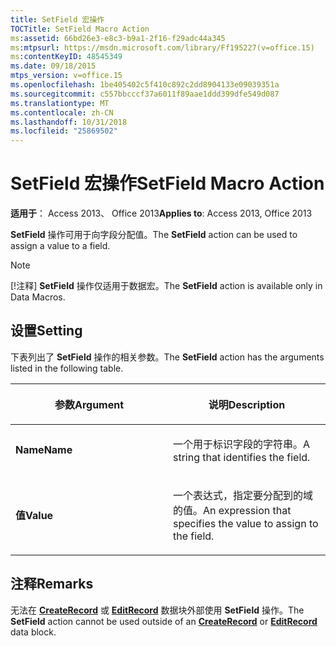 ```yaml
---
title: SetField 宏操作
TOCTitle: SetField Macro Action
ms:assetid: 66bd26e3-e8c3-b9a1-2f16-f29adc44a345
ms:mtpsurl: https://msdn.microsoft.com/library/Ff195227(v=office.15)
ms:contentKeyID: 48545349
ms.date: 09/18/2015
mtps_version: v=office.15
ms.openlocfilehash: 1be405402c5f410c892c2dd8904133e09039351a
ms.sourcegitcommit: c557bbcccf37a6011f89aae1ddd399dfe549d087
ms.translationtype: MT
ms.contentlocale: zh-CN
ms.lasthandoff: 10/31/2018
ms.locfileid: "25869502"
---
```

# <a name="setfield-macro-action"></a><span data-ttu-id="b9c0a-102">SetField 宏操作</span><span class="sxs-lookup"><span data-stu-id="b9c0a-102">SetField Macro Action</span></span>


<span data-ttu-id="b9c0a-103">**适用于**： Access 2013、 Office 2013</span><span class="sxs-lookup"><span data-stu-id="b9c0a-103">**Applies to**: Access 2013, Office 2013</span></span>

<span data-ttu-id="b9c0a-104">**SetField** 操作可用于向字段分配值。</span><span class="sxs-lookup"><span data-stu-id="b9c0a-104">The **SetField** action can be used to assign a value to a field.</span></span>


> [!NOTE]
> <P><span data-ttu-id="b9c0a-105">[!注释] <STRONG>SetField</STRONG> 操作仅适用于数据宏。</span><span class="sxs-lookup"><span data-stu-id="b9c0a-105">The <STRONG>SetField</STRONG> action is available only in Data Macros.</span></span></P>



## <a name="setting"></a><span data-ttu-id="b9c0a-106">设置</span><span class="sxs-lookup"><span data-stu-id="b9c0a-106">Setting</span></span>

<span data-ttu-id="b9c0a-107">下表列出了 **SetField** 操作的相关参数。</span><span class="sxs-lookup"><span data-stu-id="b9c0a-107">The **SetField** action has the arguments listed in the following table.</span></span>

<table>
<colgroup>
<col style="width: 50%" />
<col style="width: 50%" />
</colgroup>
<thead>
<tr class="header">
<th><p><span data-ttu-id="b9c0a-108">参数</span><span class="sxs-lookup"><span data-stu-id="b9c0a-108">Argument</span></span></p></th>
<th><p><span data-ttu-id="b9c0a-109">说明</span><span class="sxs-lookup"><span data-stu-id="b9c0a-109">Description</span></span></p></th>
</tr>
</thead>
<tbody>
<tr class="odd">
<td><p><span data-ttu-id="b9c0a-110"><strong>Name</strong></span><span class="sxs-lookup"><span data-stu-id="b9c0a-110"><strong>Name</strong></span></span></p></td>
<td><p><span data-ttu-id="b9c0a-111">一个用于标识字段的字符串。</span><span class="sxs-lookup"><span data-stu-id="b9c0a-111">A string that identifies the field.</span></span></p></td>
</tr>
<tr class="even">
<td><p><span data-ttu-id="b9c0a-112"><strong>值</strong></span><span class="sxs-lookup"><span data-stu-id="b9c0a-112"><strong>Value</strong></span></span></p></td>
<td><p><span data-ttu-id="b9c0a-113">一个表达式，指定要分配到的域的值。</span><span class="sxs-lookup"><span data-stu-id="b9c0a-113">An expression that specifies the value to assign to the field.</span></span></p></td>
</tr>
</tbody>
</table>


## <a name="remarks"></a><span data-ttu-id="b9c0a-114">注释</span><span class="sxs-lookup"><span data-stu-id="b9c0a-114">Remarks</span></span>

<span data-ttu-id="b9c0a-115">无法在 [**CreateRecord**](createrecord-data-block.md) 或 [**EditRecord**](editrecord-data-block.md) 数据块外部使用 **SetField** 操作。</span><span class="sxs-lookup"><span data-stu-id="b9c0a-115">The **SetField** action cannot be used outside of an **[CreateRecord](createrecord-data-block.md)** or **[EditRecord](editrecord-data-block.md)** data block.</span></span>

